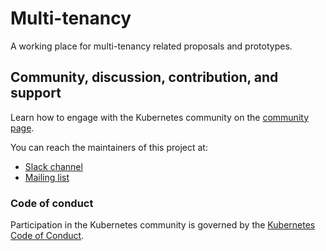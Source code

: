 # Multi-tenancy

A working place for multi-tenancy related proposals and prototypes.

## Community, discussion, contribution, and support

Learn how to engage with the Kubernetes community on the [community page](http://kubernetes.io/community/).

You can reach the maintainers of this project at:

- [Slack channel](https://kubernetes.slack.com/messages/wg-multitenancy)
- [Mailing list](https://groups.google.com/forum/#!forum/kubernetes-wg-multitenancy)

### Code of conduct

Participation in the Kubernetes community is governed by the [Kubernetes Code of Conduct](code-of-conduct.md).
